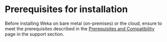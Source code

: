 # Prerequisites for installation

Before installing Weka on bare metal (on-premises) or the cloud, ensure to meet the prerequisites described in the [Prerequisites and Compatibility](../../support/prerequisites-and-compatibility.md) page in the support section.
